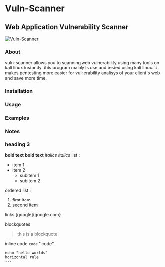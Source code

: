 # Vuln-Scanner
## Web Application Vulnerability Scanner

![Vuln-Scanner](https://github.com/user-attachments/assets/efe0b557-ec92-4de8-a959-3546516d950c)

### About

vuln-scanner allows you to scanning web vulnerability using many tools on kali linux instantly. this program mainly is use and tested using kali linux. it makes pentesting more easier for vulnerability analisys of your client's web and save more time.

### Installation

### Usage
### Examples
### Notes

### heading 3
**bold text** __bold text__
*italics* _italics_
list :
- item 1
- item 2
  - subitem 1
  - subitem 2
 
 ordered list :
 1. first item
 2. second item

links [google](google.com}

blockquotes
> this is a blockquote
>
inline code
``code``
''code''
```code block
echo "hello worlds"
horizontal rule
---
